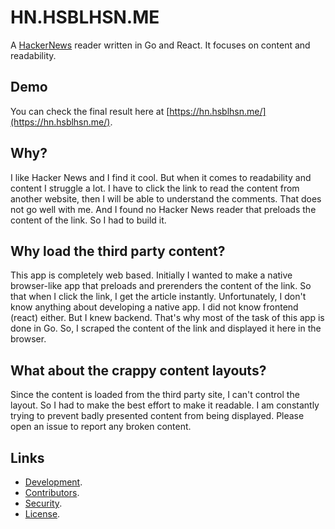 # HN.HSBLHSN.ME

A [HackerNews](https://news.ycombinator.com/) reader written in Go and React. It focuses on content and readability.

## Demo

You can check the final result here at [https://hn.hsblhsn.me/](https://hn.hsblhsn.me/).


## Why?

I like Hacker News and I find it cool. But when it comes to readability and content I struggle a lot. I have to click
the link to read the content from another website, then I will be able to understand the comments. That does not go well
with me. And I found no Hacker News reader that preloads the content of the link. So I had to build it.

## Why load the third party content?

This app is completely web based. Initially I wanted to make a native browser-like app that preloads and prerenders the
content of the link. So that when I click the link, I get the article instantly. Unfortunately, I don't know anything
about developing a native app. I did not know frontend (react) either. But I knew backend. That's why most of the task
of this app is done in Go. So, I scraped the content of the link and displayed it here in the browser.

## What about the crappy content layouts?

Since the content is loaded from the third party site, I can't control the layout. So I had to make the best effort to
make it readable. I am constantly trying to prevent badly presented content from being displayed. Please open an issue
to report any broken content.

## Links

- [Development](docs/development.md).
- [Contributors](docs/contributors.md).
- [Security](docs/security.md).
- [License](docs/license.md).




